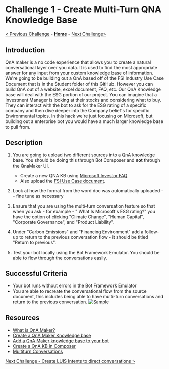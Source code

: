 # Challenge 1 - Create Multi-Turn QNA Knowledge Base
[< Previous Challenge](./Challenge0-Setup.md) - **[Home](../README.md)** - [Next Challenge>](./Challenge2-LUIS.md)
## Introduction
QnA maker is a no code experience that allows you to create a natural conversational layer over you data. It is used to find the most appropriate answer for any input from your custom knowledge base of information. We're going to be building out a QnA based off of the FSI Industry Use Case Document that is in the Student folder of this GitHub. However you can build QnA out of a website, excel document, FAQ, etc. Our QnA Knowledge base will deal with the ESG portion of our project. You can imagine that a Investment Manager is looking at their stocks and considering what to buy. They can interact with the bot to ask for the ESG rating of a specific company and then dive deeper into  the Company belief's for specific Environmental topics. In this hack we're just focusing on Microsoft, but building out a enterprise bot you would have a much larger knowledge base to pull from.


## Description

1. You are going to upload two different sources into a QnA knowledge base. You should be doing this through Bot Composer and **not** through the QnaMaker UI.

	- Create a new QNA KB using [Microsoft Investor FAQ](https://www.microsoft.com/en-us/Investor/FAQ.aspx)
	- Also upload the  [FSI Use Case document](https://github.com/microsoft/WhatTheHack/blob/master/030-ConversationalAI/Student/Resources/T20-FSI-ESG-BOT-ACS-IndustryUseCase.docx?raw=true).

2. Look at how the format from the word doc was automatically uploaded -- fine tune as necessary
3. Ensure that you are using the multi-turn conversation feature so that when you ask - for example - " What Is Microsoft's ESG rating?" you have the option of clicking "Climate Change", "Human Capital", "Corporate Governance", and "Product Liability".
4. Under "Carbon Emissions" and "Financing Environment" add a follow-up to return to the previous conversation flow - it should be titled "Return to previous".
5. Test your bot locally using the Bot Framework Emulator. You should be able to flow through the conversations easily.



## Successful Criteria
- Your bot runs without errors in the Bot Framework Emulator
- You are able to recreate the conversational flow from the source document, this includes being able to have multi-turn conversations and return to the previous conversation.
![Sample](./Images/Ch1-1.JPG)



## Resources
- [What is QnA Maker?](https://docs.microsoft.com/en-us/azure/cognitive-services/qnamaker/overview/overview)
- [Create a QnA Maker Knowledge base](https://docs.microsoft.com/en-us/composer/how-to-create-qna-kb)
-  [Add a QnA Maker knowledge base to your bot](https://docs.microsoft.com/en-us/composer/how-to-add-qna-to-bot#:~:text=Composer%20allows%20you%20to%20build%20bots%20that%20contain,a%20bot%20using%20QnA%20Maker%20and%20LUIS%20intents.)
- [Create a QnA KB in Composer](https://docs.microsoft.com/en-us/composer/how-to-create-qna-kb)
- [Multiturn Conversations](https://docs.microsoft.com/en-us/azure/cognitive-services/QnAMaker/how-to/multiturn-conversation)



[Next Challenge - Create LUIS Intents to direct conversations >](./Challenge2-LUIS.md)
